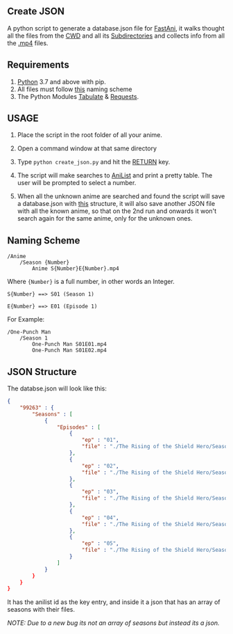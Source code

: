 ## Create JSON

A python script to generate a database.json file for [FastAni](https://private.fastani.net), it walks thought all the files from the [CWD](https://en.wikipedia.org/wiki/Working_directory) and all its [Subdirectories](https://www.computerhope.com/jargon/s/subdirec.htm) and collects info from all the [.mp4](https://en.wikipedia.org/wiki/MPEG-4_Part_14) files.


## Requirements

1. [Python](https://www.python.org/) 3.7 and above with pip.
2. All files must follow [this](#Naming-Scheme) naming scheme
3. The Python Modules [Tabulate](https://pypi.org/project/tabulate/) & [Requests](https://pypi.org/project/requests/).



## USAGE

1. Place the script in the root folder of all your anime.

2. Open a command window at that same directory

3. Type ``python create_json.py`` and hit the [RETURN](https://pc.net/helpcenter/answers/keyboard_return_key#:~:text=The%20Return%20key%20has%20the,paper%20to%20the%20next%20line) key.

4. The script will make searches to [AniList](https://anilist.co) and print a pretty table. The user will be prompted to select a number.

5. When all the unknown anime are searched and found the script will save a database.json with [this](#JSON-Structure) structure, it will also save another JSON file with all the known anime, so that on the 2nd run and onwards it won't search again for the same anime, only for the unknown ones.




## Naming Scheme

```
/Anime
	/Season {Number}
		Anime S{Number}E{Number}.mp4
```

Where ``{Number}`` is a full number, in other words an Integer.

```
S{Number} ==> S01 (Season 1)

E{Number} ==> E01 (Episode 1)
```

For Example:

```
/One-Punch Man
	/Season 1
		One-Punch Man S01E01.mp4
		One-Punch Man S01E02.mp4
```

## JSON Structure

The databse.json will look like this:

```json
{
    "99263" : {
        "Seasons" : [
            {
                "Episodes" : [
                    {
                        "ep" : "01",
                        "file" : "./The Rising of the Shield Hero/Season 1/The Rising of the Shield Hero S01E01.mp4"
                    },
                    {
                        "ep" : "02",
                        "file" : "./The Rising of the Shield Hero/Season 1/The Rising of the Shield Hero S01E02.mp4"
                    },
                    {
                        "ep" : "03",
                        "file" : "./The Rising of the Shield Hero/Season 1/The Rising of the Shield Hero S01E03.mp4"
                    },
                    {
                        "ep" : "04",
                        "file" : "./The Rising of the Shield Hero/Season 1/The Rising of the Shield Hero S01E04.mp4"
                    },
                    {
                        "ep" : "05",
                        "file" : "./The Rising of the Shield Hero/Season 1/The Rising of the Shield Hero S01E05.mp4"
                    }
                ]
            }
        }
    }
}
```

It has the anilist id as the key entry, and inside it a json that has an array of seasons with their files.

*NOTE: Due to a new bug its not an array of seasons but instead its a json.*
